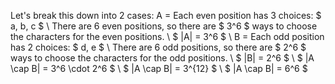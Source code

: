 Let's break this down into 2 cases:
A = Each even position has 3 choices: $ a, b, c $ \\
There are 6 even positions, so there are $ 3^6 $ ways to choose the characters for the even positions. \\
$ |A| = 3^6 $ \\
B = Each odd position has 2 choices: $ d, e $ \\
There are 6 odd positions, so there are $ 2^6 $ ways to choose the characters for the odd positions. \\
$ |B| = 2^6 $ \\
$ |A \cap B| = 3^6 \cdot 2^6 $ \\
$ |A \cap B| = 3^{12} $ \\
$ |A \cap B| = 6^6 $

